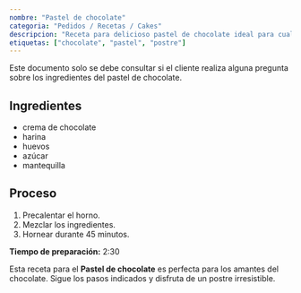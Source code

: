 ```yaml
---
nombre: "Pastel de chocolate"
categoria: "Pedidos / Recetas / Cakes"
descripcion: "Receta para delicioso pastel de chocolate ideal para cualquier celebración."
etiquetas: ["chocolate", "pastel", "postre"]
---
```


Este documento solo se debe consultar si el cliente realiza alguna pregunta sobre los ingredientes del pastel de chocolate.
  ## Ingredientes
  - crema de chocolate
  - harina
  - huevos
  - azúcar
  - mantequilla
  
  ## Proceso
  1. Precalentar el horno.
  2. Mezclar los ingredientes.
  3. Hornear durante 45 minutos.
  
  **Tiempo de preparación:** 2:30
  
  Esta receta para el **Pastel de chocolate** es perfecta para los amantes del chocolate. Sigue los pasos indicados y disfruta de un postre irresistible.
